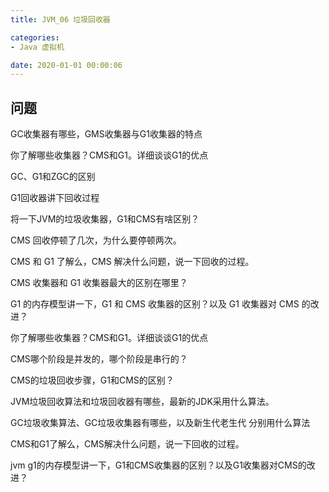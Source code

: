 ```yaml
---
title: JVM_06 垃圾回收器

categories:
- Java 虚拟机

date: 2020-01-01 00:00:06
---
```


## 问题
GC收集器有哪些，GMS收集器与G1收集器的特点

你了解哪些收集器？CMS和G1。详细谈谈G1的优点

GC、G1和ZGC的区别

G1回收器讲下回收过程

将一下JVM的垃圾收集器，G1和CMS有啥区别？

CMS 回收停顿了几次，为什么要停顿两次。

CMS 和 G1 了解么，CMS 解决什么问题，说一下回收的过程。

CMS 收集器和 G1 收集器最大的区别在哪里？

G1 的内存模型讲一下，G1 和 CMS 收集器的区别？以及 G1 收集器对 CMS 的改进？

你了解哪些收集器？CMS和G1。详细谈谈G1的优点

CMS哪个阶段是并发的，哪个阶段是串行的？

CMS的垃圾回收步骤，G1和CMS的区别？

JVM垃圾回收算法和垃圾回收器有哪些，最新的JDK采用什么算法。

GC垃圾收集算法、GC垃圾收集器有哪些，以及新生代老生代 分别用什么算法

CMS和G1了解么，CMS解决什么问题，说一下回收的过程。

jvm g1的内存模型讲一下，G1和CMS收集器的区别？以及G1收集器对CMS的改进？